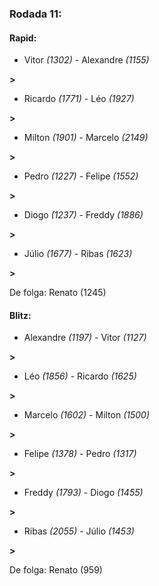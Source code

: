 ### Rodada 11:

#### Rapid:

* Vitor *(1302)*     -     Alexandre *(1155)*

 **>** 
* Ricardo *(1771)*     -     Léo *(1927)*

 **>** 
* Milton *(1901)*     -     Marcelo *(2149)*

 **>** 
* Pedro *(1227)*     -     Felipe *(1552)*

 **>** 
* Diogo *(1237)*     -     Freddy *(1886)*

 **>** 
* Júlio *(1677)*     -     Ribas *(1623)*

 **>** 

De folga: Renato (1245)

#### Blitz:

* Alexandre *(1197)*     -     Vitor *(1127)*

 **>** 
* Léo *(1856)*     -     Ricardo *(1625)*

 **>** 
* Marcelo *(1602)*     -     Milton *(1500)*

 **>** 
* Felipe *(1378)*     -     Pedro *(1317)*

 **>** 
* Freddy *(1793)*     -     Diogo *(1455)*

 **>** 
* Ribas *(2055)*     -     Júlio *(1453)*

 **>** 

De folga: Renato (959)

